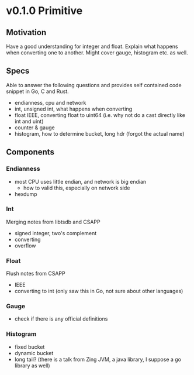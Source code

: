 # v0.1.0 Primitive

## Motivation

Have a good understanding for integer and float. Explain what happens when converting one to another.
Might cover gauge, histogram etc. as well.

## Specs

Able to answer the following questions and provides self contained code snippet in Go, C and Rust.

- endianness, cpu and network
- int, unsigned int, what happens when converting
- float IEEE, converting float to uint64 (i.e. why not do a cast directly like int and uint)
- counter & gauge
- histogram, how to determine bucket, long hdr (forgot the actual name)

## Components

### Endianness

- most CPU uses little endian, and network is big endian
  - how to valid this, especially on network side
- hexdump

### Int

Merging notes from libtsdb and CSAPP

- signed integer, two's complement
- converting
- overflow

### Float

Flush notes from CSAPP

- IEEE
- converting to int (only saw this in Go, not sure about other languages)

### Gauge

- check if there is any official definitions

### Histogram

- fixed bucket
- dynamic bucket
- long tail? (there is a talk from Zing JVM, a java library, I suppose a go library as well)